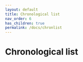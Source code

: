 ```yaml
---
layout: default
title: Chronological list
nav_order: 6
has_children: true
permalink: /docs/chronlist
---
```


# Chronological list
